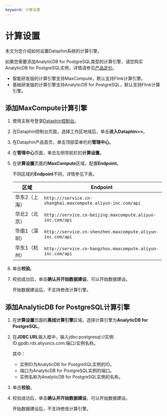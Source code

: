 ```yaml
---
keyword: 计算设置
---
```


# 计算设置

本文为您介绍如何设置Dataphin系统的计算引擎。

如果您需要添加AnalyticDB for PostgreSQL类型的计算引擎，请您购买AnalyticDB for PostgreSQL实例，详情请参见[产品定价](/cn.zh-CN/规格和定价/产品定价.md)。

-   智能研发版的计算引擎支持MaxCompute，默认支持Flink计算引擎。
-   基础研发版的计算引擎支持AnalyticDB for PostgreSQL，默认支持Flink计算引擎。

## 添加MaxCompute计算引擎

1.  使用主账号登录[Dataphin控制台](https://dataphin.console.aliyun.com/workingArea)。

2.  在Dataphin控制台页面，选择工作区地域后，单击**进入Dataphin\>\>**。

3.  在Dataphin产品首页，单击顶部菜单栏的**管理中心**。

4.  在**管理中心**页面，单击左侧导航栏的**计算设置**。

5.  在**计算设置**页面的**MaxCompute**区域，配置**Endpoint**。

    不同区域的**Endpoint**不同，详情参见下表。

    |区域|Endpoint|
    |--|--------|
    |华东2（上海）|`http:///service.cn-shanghai.maxcompute.aliyun-inc.com/api`|
    |华北2（北京）|`http://service.cn-beijing.maxcompute.aliyun-inc.com/api`|
    |华南1（深圳）|`http://service.cn-shenzhen.maxcompute.aliyun-inc.com/api`|
    |华东1（杭州）|`http://service.cn-hangzhou.maxcompute.aliyun-inc.com/api`|

6.  单击**校验**。

7.  校验成功后，单击**确认并开始数据建设**，可以开始数据建设。

    开始数据建设后，不支持修改计算引擎。


## 添加AnalyticDB for PostgreSQL计算引擎

1.  在**计算设置**页面的**离线计算引擎**区域，选择计算引擎为**AnalyticDB for PostgreSQL**。

2.  在**JDBC URL**输入框中，输入jdbc:postgresql://实例ID.gpdb.rds.aliyuncs.com:端口/实例名称。

    其中：

    -   实例ID为AnalyticDB for PostgreSQL实例的ID。
    -   端口为AnalyticDB for PostgreSQL实例的端口。
    -   实例名称为AnalyticDB for PostgreSQL实例的名称。
3.  单击**校验**。

4.  校验成功后，单击**确认并开始数据建设**，可以开始数据建设。

    开始数据建设后，不支持修改计算引擎。


